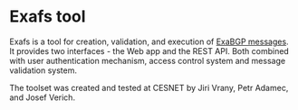 # Exafs tool

Exafs is a tool for creation, validation, and execution 
of [ExaBGP messages](https://github.com/Exa-Networks/exabgp).
It provides two interfaces - the Web app and the REST API. Both combined with user 
authentication mechanism, access control system and message validation system. 

The toolset was created and tested at CESNET by Jiri Vrany, Petr Adamec, and Josef Verich. 